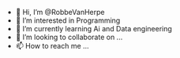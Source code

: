- 👋 Hi, I’m @RobbeVanHerpe
- 👀 I’m interested in Programming
- 🌱 I’m currently learning Ai and Data engineering
- 💞️ I’m looking to collaborate on ...
- 📫 How to reach me ...

<!---
RobbeVanHerpe/RobbeVanHerpe is a ✨ special ✨ repository because its `README.md` (this file) appears on your GitHub profile.
You can click the Preview link to take a look at your changes.
--->
